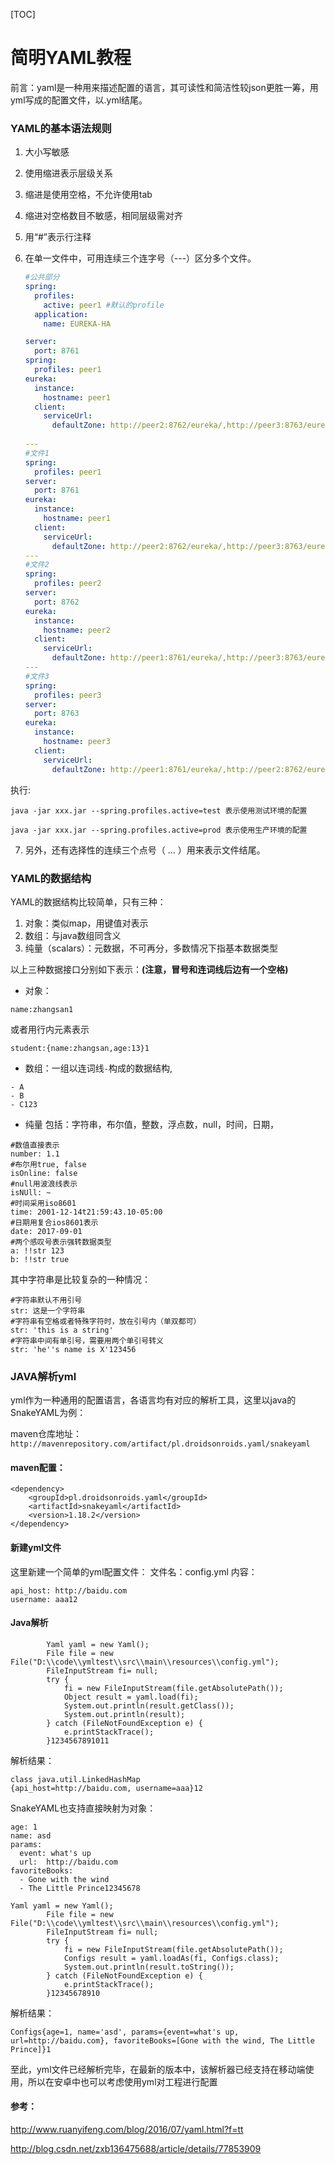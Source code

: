 [TOC]



# 简明YAML教程

前言：yaml是一种用来描述配置的语言，其可读性和简洁性较json更胜一筹，用yml写成的配置文件，以.yml结尾。

### YAML的基本语法规则

1. 大小写敏感

2. 使用缩进表示层级关系

3. 缩进是使用空格，不允许使用tab

4. 缩进对空格数目不敏感，相同层级需对齐

5. 用“#”表示行注释

6. 在单一文件中，可用连续三个连字号（---）区分多个文件。

   ```yaml
   #公共部分
   spring:
     profiles:
       active: peer1 #默认的profile 
     application:
       name: EUREKA-HA

   server:
     port: 8761
   spring:
     profiles: peer1
   eureka:
     instance:
       hostname: peer1
     client:
       serviceUrl:
         defaultZone: http://peer2:8762/eureka/,http://peer3:8763/eureka/
         
   ---
   #文件1
   spring:
     profiles: peer1
   server:
     port: 8761
   eureka:
     instance:
       hostname: peer1
     client:
       serviceUrl:
         defaultZone: http://peer2:8762/eureka/,http://peer3:8763/eureka/
   ---
   #文件2
   spring:
     profiles: peer2
   server:
     port: 8762
   eureka:
     instance:
       hostname: peer2
     client:
       serviceUrl:
         defaultZone: http://peer1:8761/eureka/,http://peer3:8763/eureka/
   ---
   #文件3
   spring:
     profiles: peer3
   server:
     port: 8763
   eureka:
     instance:
       hostname: peer3
     client:
       serviceUrl:
         defaultZone: http://peer1:8761/eureka/,http://peer2:8762/eureka/
   ```


执行:

```
java -jar xxx.jar --spring.profiles.active=test 表示使用测试环境的配置

java -jar xxx.jar --spring.profiles.active=prod 表示使用生产环境的配置
```



   

7. 另外，还有选择性的连续三个点号（ ... ）用来表示文件结尾。

### YAML的数据结构

YAML的数据结构比较简单，只有三种： 

1. 对象：类似map，用键值对表示 
2. 数组：与java数组同含义 
3. 纯量（scalars）：元数据，不可再分，多数情况下指基本数据类型

以上三种数据接口分别如下表示：**(注意，冒号和连词线后边有一个空格)**

- 对象：

```
name:zhangsan1
```

或者用行内元素表示

```
student:{name:zhangsan,age:13}1
```

- 数组：一组以连词线`-`构成的数据结构,

```
- A
- B
- C123
```

- 纯量 
  包括：字符串，布尔值，整数，浮点数，null，时间，日期，

```
#数值直接表示
number: 1.1
#布尔用true, false
isOnline: false
#null用波浪线表示
isNUll: ~
#时间采用iso8601
time: 2001-12-14t21:59:43.10-05:00
#日期用复合ios8601表示
date: 2017-09-01
#两个感叹号表示强转数据类型
a: !!str 123
b: !!str true
```

其中字符串是比较复杂的一种情况：

```
#字符串默认不用引号
str: 这是一个字符串
#字符串有空格或者特殊字符时，放在引号内（单双都可）
str: 'this is a string'
#字符串中间有单引号，需要用两个单引号转义
str: 'he''s name is X'123456
```

### JAVA解析yml

yml作为一种通用的配置语言，各语言均有对应的解析工具，这里以java的SnakeYAML为例：

maven仓库地址： 
`http://mavenrepository.com/artifact/pl.droidsonroids.yaml/snakeyaml`

#### maven配置：

```
<dependency>
    <groupId>pl.droidsonroids.yaml</groupId>
    <artifactId>snakeyaml</artifactId>
    <version>1.18.2</version>
</dependency> 
```

#### 新建yml文件

这里新建一个简单的yml配置文件： 
文件名：config.yml 
内容：

```
api_host: http://baidu.com
username: aaa12
```

#### Java解析

```
        Yaml yaml = new Yaml();
        File file = new File("D:\\code\\ymltest\\src\\main\\resources\\config.yml");
        FileInputStream fi= null;
        try {
            fi = new FileInputStream(file.getAbsolutePath());
            Object result = yaml.load(fi);
            System.out.println(result.getClass());
            System.out.println(result);
        } catch (FileNotFoundException e) {
            e.printStackTrace();
        }1234567891011
```

解析结果：

```
class java.util.LinkedHashMap
{api_host=http://baidu.com, username=aaa}12
```

SnakeYAML也支持直接映射为对象：

```
age: 1
name: asd
params:
  event: what's up
  url:  http://baidu.com
favoriteBooks:
  - Gone with the wind
  - The Little Prince12345678
```

```
Yaml yaml = new Yaml();
        File file = new File("D:\\code\\ymltest\\src\\main\\resources\\config.yml");
        FileInputStream fi= null;
        try {
            fi = new FileInputStream(file.getAbsolutePath());
            Configs result = yaml.loadAs(fi, Configs.class);
            System.out.println(result.toString());
        } catch (FileNotFoundException e) {
            e.printStackTrace();
        }12345678910
```

解析结果：

```
Configs{age=1, name='asd', params={event=what's up, url=http://baidu.com}, favoriteBooks=[Gone with the wind, The Little Prince]}1
```

至此，yml文件已经解析完毕，在最新的版本中，该解析器已经支持在移动端使用，所以在安卓中也可以考虑使用yml对工程进行配置

#### 参考：

<http://www.ruanyifeng.com/blog/2016/07/yaml.html?f=tt>





http://blog.csdn.net/zxb136475688/article/details/77853909